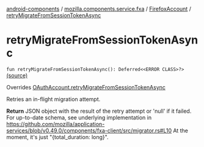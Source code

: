 [android-components](../../index.md) / [mozilla.components.service.fxa](../index.md) / [FirefoxAccount](index.md) / [retryMigrateFromSessionTokenAsync](./retry-migrate-from-session-token-async.md)

# retryMigrateFromSessionTokenAsync

`fun retryMigrateFromSessionTokenAsync(): Deferred<<ERROR CLASS>?>` [(source)](https://github.com/mozilla-mobile/android-components/blob/master/components/service/firefox-accounts/src/main/java/mozilla/components/service/fxa/FirefoxAccount.kt#L178)

Overrides [OAuthAccount.retryMigrateFromSessionTokenAsync](../../mozilla.components.concept.sync/-o-auth-account/retry-migrate-from-session-token-async.md)

Retries an in-flight migration attempt.

**Return**
JSON object with the result of the retry attempt or 'null' if it failed.
For up-to-date schema, see underlying implementation in https://github.com/mozilla/application-services/blob/v0.49.0/components/fxa-client/src/migrator.rs#L10
At the moment, it's just "{total_duration: long}".

